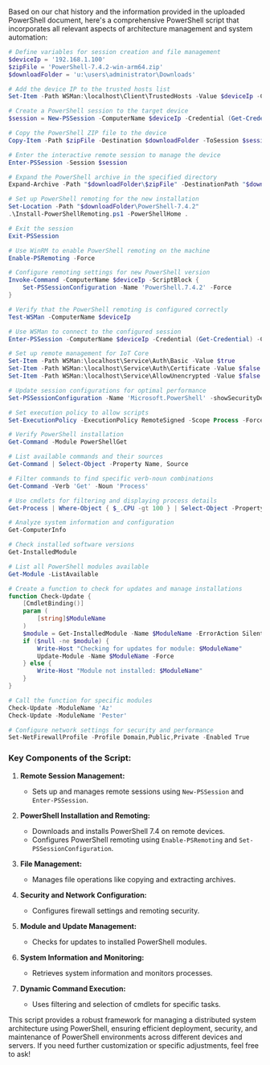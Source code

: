 Based on our chat history and the information provided in the uploaded PowerShell document, here's a comprehensive PowerShell script that incorporates all relevant aspects of architecture management and system automation:

```powershell
# Define variables for session creation and file management
$deviceIp = '192.168.1.100'
$zipFile = 'PowerShell-7.4.2-win-arm64.zip'
$downloadFolder = 'u:\users\administrator\Downloads'

# Add the device IP to the trusted hosts list
Set-Item -Path WSMan:\localhost\Client\TrustedHosts -Value $deviceIp -Concatenate

# Create a PowerShell session to the target device
$session = New-PSSession -ComputerName $deviceIp -Credential (Get-Credential)

# Copy the PowerShell ZIP file to the device
Copy-Item -Path $zipFile -Destination $downloadFolder -ToSession $session

# Enter the interactive remote session to manage the device
Enter-PSSession -Session $session

# Expand the PowerShell archive in the specified directory
Expand-Archive -Path "$downloadFolder\$zipFile" -DestinationPath "$downloadFolder\PowerShell-7.4.2"

# Set up PowerShell remoting for the new installation
Set-Location -Path "$downloadFolder\PowerShell-7.4.2"
.\Install-PowerShellRemoting.ps1 -PowerShellHome .

# Exit the session
Exit-PSSession

# Use WinRM to enable PowerShell remoting on the machine
Enable-PSRemoting -Force

# Configure remoting settings for new PowerShell version
Invoke-Command -ComputerName $deviceIp -ScriptBlock {
    Set-PSSessionConfiguration -Name 'PowerShell.7.4.2' -Force
}

# Verify that the PowerShell remoting is configured correctly
Test-WSMan -ComputerName $deviceIp

# Use WSMan to connect to the configured session
Enter-PSSession -ComputerName $deviceIp -Credential (Get-Credential) -ConfigurationName PowerShell.7.4.2

# Set up remote management for IoT Core
Set-Item -Path WSMan:\localhost\Service\Auth\Basic -Value $true
Set-Item -Path WSMan:\localhost\Service\Auth\Certificate -Value $false
Set-Item -Path WSMan:\localhost\Service\AllowUnencrypted -Value $false

# Update session configurations for optimal performance
Set-PSSessionConfiguration -Name 'Microsoft.PowerShell' -showSecurityDescriptorUI -Force

# Set execution policy to allow scripts
Set-ExecutionPolicy -ExecutionPolicy RemoteSigned -Scope Process -Force

# Verify PowerShell installation
Get-Command -Module PowerShellGet

# List available commands and their sources
Get-Command | Select-Object -Property Name, Source

# Filter commands to find specific verb-noun combinations
Get-Command -Verb 'Get' -Noun 'Process'

# Use cmdlets for filtering and displaying process details
Get-Process | Where-Object { $_.CPU -gt 100 } | Select-Object -Property Name, CPU

# Analyze system information and configuration
Get-ComputerInfo

# Check installed software versions
Get-InstalledModule

# List all PowerShell modules available
Get-Module -ListAvailable

# Create a function to check for updates and manage installations
function Check-Update {
    [CmdletBinding()]
    param (
        [string]$ModuleName
    )
    $module = Get-InstalledModule -Name $ModuleName -ErrorAction SilentlyContinue
    if ($null -ne $module) {
        Write-Host "Checking for updates for module: $ModuleName"
        Update-Module -Name $ModuleName -Force
    } else {
        Write-Host "Module not installed: $ModuleName"
    }
}

# Call the function for specific modules
Check-Update -ModuleName 'Az'
Check-Update -ModuleName 'Pester'

# Configure network settings for security and performance
Set-NetFirewallProfile -Profile Domain,Public,Private -Enabled True
```

### Key Components of the Script:

1. **Remote Session Management:**

   - Sets up and manages remote sessions using `New-PSSession` and `Enter-PSSession`.

2. **PowerShell Installation and Remoting:**

   - Downloads and installs PowerShell 7.4 on remote devices.
   - Configures PowerShell remoting using `Enable-PSRemoting` and `Set-PSSessionConfiguration`.

3. **File Management:**

   - Manages file operations like copying and extracting archives.

4. **Security and Network Configuration:**

   - Configures firewall settings and remoting security.

5. **Module and Update Management:**

   - Checks for updates to installed PowerShell modules.

6. **System Information and Monitoring:**

   - Retrieves system information and monitors processes.

7. **Dynamic Command Execution:**
   - Uses filtering and selection of cmdlets for specific tasks.

This script provides a robust framework for managing a distributed system architecture using PowerShell, ensuring efficient deployment, security, and maintenance of PowerShell environments across different devices and servers. If you need further customization or specific adjustments, feel free to ask!
